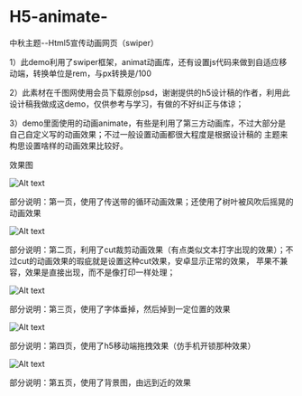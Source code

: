 # H5-animate-
中秋主题--Html5宣传动画网页（swiper）

1）此demo利用了swiper框架，animat动画库，还有设置js代码来做到自适应移动端，转换单位是rem，与px转换是/100

2）此素材在千图网使用会员下载原创psd，谢谢提供的h5设计稿的作者，利用此设计稿我做成这demo，仅供参考与学习，有做的不好纠正与体谅；

3）demo里面使用的动画animate，有些是利用了第三方动画库，不过大部分是自己自定义写的动画效果；不过一般设置动画都很大程度是根据设计稿的
主题来构思设置啥样的动画效果比较好。


效果图

![Alt text](https://github.com/lilyping/H5-animate-/blob/master/%E4%B8%AD%E7%A7%8Bh5%E5%AE%A3%E4%BC%A0%E9%A1%B5/images/showPic.png)

部分说明：第一页，使用了传送带的循环动画效果；还使用了树叶被风吹后摇晃的动画效果


![Alt text](https://github.com/lilyping/H5-animate-/blob/master/%E4%B8%AD%E7%A7%8Bh5%E5%AE%A3%E4%BC%A0%E9%A1%B5/images/showPic2.png)

部分说明：第二页，利用了cut裁剪动画效果（有点类似文本打字出现的效果）；不过cut的动画效果的瑕疵就是设置这种cut效果，安卓显示正常的效果，
苹果不兼容，效果是直接出现，而不是像打印一样处理；

![Alt text](https://github.com/lilyping/H5-animate-/blob/master/%E4%B8%AD%E7%A7%8Bh5%E5%AE%A3%E4%BC%A0%E9%A1%B5/images/showPic3.png)

部分说明：第三页，使用了字体垂掉，然后掉到一定位置的效果

![Alt text](https://github.com/lilyping/H5-animate-/blob/master/%E4%B8%AD%E7%A7%8Bh5%E5%AE%A3%E4%BC%A0%E9%A1%B5/images/showPic4.png)

部分说明：第四页，使用了h5移动端拖拽效果（仿手机开锁那种效果）

![Alt text](https://github.com/lilyping/H5-animate-/blob/master/%E4%B8%AD%E7%A7%8Bh5%E5%AE%A3%E4%BC%A0%E9%A1%B5/images/showPic5.png)

部分说明：第五页，使用了背景图，由远到近的效果

